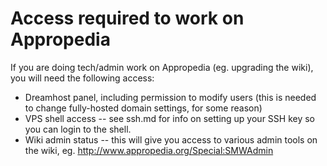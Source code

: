 # Access required to work on Appropedia

If you are doing tech/admin work on Appropedia (eg. upgrading the wiki),
you will need the following access:

* Dreamhost panel, including permission to modify users (this is needed
  to change fully-hosted domain settings, for some reason)
* VPS shell access -- see ssh.md for info on setting up your SSH key so
  you can login to the shell.
* Wiki admin status -- this will give you access to various admin tools
  on the wiki, eg. http://www.appropedia.org/Special:SMWAdmin

